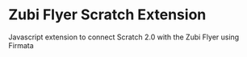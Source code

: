 # Zubi Flyer Scratch Extension
Javascript extension to connect Scratch 2.0 with the Zubi Flyer using Firmata
